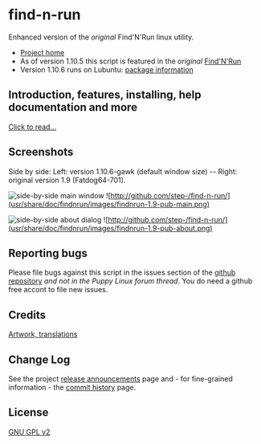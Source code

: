 # find-n-run

Enhanced version of the _original_ Find'N'Run linux utility.

 * [Project home](http://github.com/step-/find-n-run)
 * As of version 1.10.5 this script is featured in the _original_
[Find'N'Run](http://www.murga-linux.com/puppy/viewtopic.php?t=98330)
 * Version 1.10.6 runs on Lubuntu: [package information](usr/share/doc/findnrun/LUBUNTU.md)

## Introduction, features, installing, help documentation and more

[Click to read...](usr/share/doc/findnrun/index.md)

## Screenshots

Side by side: Left: version 1.10.6-gawk (default window size) -- Right: original version 1.9 (Fatdog64-701).

![side-by-side main window](usr/share/doc/findnrun/images/findnrun-pub-main.png)
![http://github.com/step-/find-n-run/](usr/share/doc/findnrun/images/findnrun-1.9-pub-main.png)

![side-by-side about dialog](usr/share/doc/findnrun/images/findnrun-pub-about.png)
![http://github.com/step-/find-n-run/](usr/share/doc/findnrun/images/findnrun-1.9-pub-about.png)

## Reporting bugs

Please file bugs against this script in the issues section of the
[github repository](https://github.com/step-/find-n-run/issues) _and not
in the Puppy Linux forum thread_. You do need a github free accont to
file new issues.

## Credits

[Artwork, translations](usr/share/doc/findnrun/CREDITS.md)

## Change Log

See the project [release announcements](https://github.com/step-/find-n-run/releases) page and - for fine-grained information - the [commit history](https://github.com/step-/find-n-run/commits/master) page.

## License

[GNU GPL v2](LICENSE)

